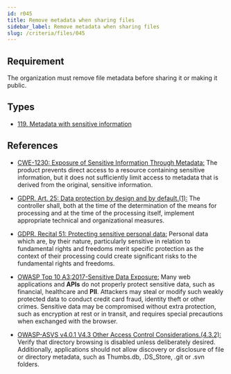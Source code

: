 ```yaml
---
id: r045
title: Remove metadata when sharing files
sidebar_label: Remove metadata when sharing files
slug: /criteria/files/045
---
```


## Requirement

The organization must remove file metadata
before sharing it or making it public.

## Types

- [119. Metadata with sensitive information](/types/119)

## References

- [CWE-1230: Exposure of Sensitive Information Through Metadata:](https://cwe.mitre.org/data/definitions/1230.html)
The product prevents direct access
to a resource containing sensitive information,
but it does not sufficiently limit access
to metadata that is derived from the original,
sensitive information.

- [GDPR. Art. 25: Data protection by design and by default.(1):](https://gdpr-info.eu/art-25-gdpr/)
The controller shall,
both at the time of the determination
of the means for processing
and at the time of the processing itself,
implement appropriate technical
and organizational measures.

- [GDPR. Recital 51: Protecting sensitive personal data:](https://gdpr-info.eu/recitals/no-51/)
Personal data which are,
by their nature,
particularly sensitive in relation
to fundamental rights and freedoms
merit specific protection
as the context of their processing
could create significant risks
to the fundamental rights and freedoms.

- [OWASP Top 10 A3:2017-Sensitive Data Exposure:](https://owasp.org/www-project-top-ten/OWASP_Top_Ten_2017/Top_10-2017_A3-Sensitive_Data_Exposure)
Many web applications and **APIs**
do not properly protect sensitive data,
such as financial,
healthcare and **PII**.
Attackers may steal
or modify such weakly protected data
to conduct credit card fraud,
identity theft or other crimes.
Sensitive data may be compromised
without extra protection,
such as encryption at rest or in transit,
and requires special precautions
when exchanged with the browser.

- [OWASP-ASVS v4.0.1 V4.3 Other Access Control Considerations.(4.3.2):](https://owasp.org/www-project-application-security-verification-standard/)
Verify that directory browsing
is disabled unless deliberately desired.
Additionally,
applications should not allow discovery
or disclosure of file or directory metadata,
such as Thumbs.db, .DS_Store,
.git or .svn folders.
